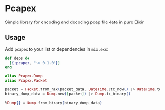 # Pcapex

Simple library for encoding and decoding pcap file data in pure Elixir

## Usage

Add `pcapex` to your list of dependencies in `mix.exs`:

```elixir
def deps do
  [{:pcapex, "~> 0.1.0"}]
end
```

```elixir
alias Pcapex.Dump
alias Pcapex.Packet

packet = Packet.from_hex(packet_data, DateTime.utc_now() |> DateTime.to_unix(:microsecond))
binary_dump_data = Dump.new([packet]) |> Dump.to_binary()

%Dump{} = Dump.from_binary(binary_dump_data) 
```

